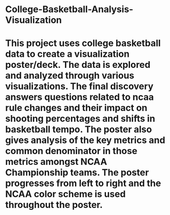 # College-Basketball-Analysis-Visualization

# This project uses college basketball data to create a visualization poster/deck.  The data is explored and analyzed through various visualizations.  The final discovery answers questions related to ncaa rule changes and their impact on shooting percentages and shifts in basketball tempo.  The poster also gives analysis of the key metrics and common denominator in those metrics amongst NCAA Championship teams.  The poster progresses from left to right and the NCAA color scheme is used throughout the poster.  
